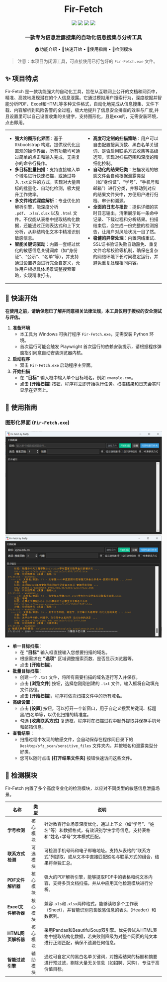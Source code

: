 <div align="center"> <h1>Fir-Fetch </h1> <p> <img src="https://img.shields.io/badge/version-1.0-blue.svg" /> <img src="https://img.shields.io/badge/python-3.10+-brightgreen.svg" /> <img src="https://img.shields.io/badge/platform-windows-blue.svg" /> <img src="https://img.shields.io/badge/license-MIT-green.svg" /> </p> <h3>一款专为信息泄露搜集的自动化信息搜集与分析工具</h3> <p> <a>🏠功能介绍</a> • <a>🚀快速开始</a> • <a>📖使用指南</a> • <a>🔧检测模块</a> </p> </div>

> 注意：本项目为闭源工具，可直接使用已打包好的 `Fir-Fetch.exe` 文件。

## 										 ✨ 项目特点 

Fir-Fetch 是一款功能强大的自动化工具，旨在从互联网上公开的文档和网页中，精准、高效地发现潜在的个人信息泄露。它通过模拟用户搜索行为，深度挖掘并智能分析PDF、Excel和HTML等多种文件格式，自动化地完成从信息搜集、文件下载、内容解析到风险告警的全过程，极大地提升了信息安全排查的效率与广度,并且设置里可以自己设置收集的关键字，支持图形化，且是exe的，无需安装环境，点击即用。

<table border="0" cellpadding="10" cellspacing="0" width="100%"> <tr valign="top"> <td width="50%"> <ul> <li><b>强大的图形化界面</b>：基于 ttkbootstrap 构建，提供现代化且直观的操作界面，所有功能均可通过简单的点击和输入完成，无需复杂的命令行操作。</li> <li><b>多目标批量扫描</b>：支持直接输入单个域名进行快速扫描，或通过导入<code>.txt</code>文件的方式，实现对大量目标的批量化、自动化检测，极大提升工作效率。</li> <li><b>多文件格式深度解析</b>：专业优化的解析引擎，能深度分析 <code>.pdf</code>、<code>.xls</code>/<code>.xlsx</code> 以及 <code>.html</code> 文件。不仅能从表格中提取结构化数据，还能通过正则表达式和上下文分析，从非结构化文本中精准识别敏感信息。</li> <li><b>智能关键词驱动</b>：内置一套经过优化的敏感信息关键词库（如“身份证”、“公示”、“名单”等），并支持通过设置界面进行完全自定义，允许用户根据具体场景调整搜索策略，实现精准打击。</li> </ul> </td> <td width="50%"> <ul> <li><b>高度可定制的扫描策略</b>：用户可以自由配置搜索页数、黑白名单关键词、是否启用联系方式收集等高级选项，实现对扫描范围和深度的精细化控制。</li> <li><b>自动化的结果归类</b>：扫描发现的敏感文件会自动根据泄露类型（如“身份证”、“学号”、“手机号和邮箱”）进行分类，并移动到对应的结果文件夹中，方便用户进行归档、审计和溯源。</li> <li><b>全面的日志与报告</b>：提供详细的实时日志输出，清晰展示每一条命中记录、下载过程和分析结果。扫描结束后，会生成一份完整的检测报告，让用户对风险状况一目了然。</li> <li><b>稳健的异常处理</b>：内置网络重试、SSL证书验证失败自动豁免、重复文件哈希校验等机制，确保在复杂的网络环境下长时间稳定运行，并避免重复处理相同内容。</li> </ul> </td> </tr> </table>



## 										🚀 快速开始

**在使用之前，请确保您已了解并同意相关法律法规，本工具仅用于授权的安全测试与评估。**

1. **准备环境**
   - 本工具为 Windows 可执行程序 `Fir-Fetch.exe`，无需安装 Python 环境。
   - 首次运行可能会触发 Playwright 首次运行的依赖安装提示，请根据程序弹窗指引同意自动安装浏览器内核。
2. **启动程序**
   - 双击 `Fir-Fetch.exe` 启动程序主界面。
3. **开始扫描**
   - 在 **"目标"** 输入框中输入单个目标域名，例如 `example.com`。
   - 点击 **[开始扫描]** 按钮，程序将立即开始执行任务。扫描结果和日志会实时显示在界面上。

## 										📖 使用指南

### 图形化界面 (`Fir-Fetch.exe`)

<img src=https://github.com/11firefly11/Fir-Fetch/blob/main/img/image-20250818171149337.png>
<img src=https://github.com/11firefly11/Fir-Fetch/blob/main/img/image-20250819073537748.png>

- **单一目标扫描**：
  - 在 **"目标"** 输入框直接输入您想要扫描的域名。
  - 根据需求在 **"选项"** 区域调整搜索页数、是否显示浏览器等。
  - 点击 **[开始扫描]**。
- **批量目标扫描**：
  - 创建一个 `.txt` 文件，将所有需要扫描的域名逐行写入并保存。
  - 点击 **[浏览文件]** 按钮，选择您刚刚创建的 `.txt` 文件。输入框将自动填充文件路径。
  - 点击 **[开始扫描]**，程序将依次扫描文件中的所有域名。
- **高级设置**：
  - 点击 **[设置]** 按钮，可以打开一个新窗口，用于自定义搜索关键词、标题黑/白名单等，以优化扫描的精准度。
  - 勾选 **[收集联系方式]** 复选框，程序将在扫描过程中额外提取并保存手机号和邮箱信息。
- **查看结果**：
  - 扫描过程中发现的敏感文件，会自动保存在程序同目录下的 `Desktop/sfz_scan/sensitive_files` 文件夹内，并按域名和泄露类型分好类。
  - 您可以随时点击 **[打开结果文件夹]** 按钮快速访问这些文件。

## 										🔧 检测模块

Fir-Fetch 内置了多个高度专业化的检测模块，以应对不同类型的敏感信息泄露场景。

| 名称                | 类型     | 说明                                                         |
| ------------------- | -------- | ------------------------------------------------------------ |
| **学号检测**        | 核心模块 | 针对教育行业场景深度优化，通过上下文（如“学号”、“姓名”等）和数据格式，有效识别学生学号信息，支持表格和“姓名+学号”文本模式匹配。 |
| **联系方式检测**    | 可选模块 | 可检测手机号码和电子邮箱地址。支持从表格的“联系方式”列提取，或从文本中直接匹配姓名与联系方式的组合，结果将单独汇总。 |
| **PDF文件解析器**   | 核心模块 | 强大的PDF解析引擎，能够提取PDF中的表格和纯文本内容，支持多页文档扫描，并从中应用其他检测模块进行分析。 |
| **Excel文件解析器** | 核心模块 | 兼容`.xls`和`.xlsx`两种格式，能够读取多个工作表（Sheet），并智能识别包含敏感信息的表头（Header）和数据列。 |
| **HTML网页解析器**  | 核心模块 | 采用Pandas和BeautifulSoup双引擎。优先尝试从HTML表格中提取结构化数据，若失败则降级为对整个网页的纯文本进行正则匹配，确保不遗漏任何信息。 |
| **智能过滤引擎**    | 辅助模块 | 通过可自定义的黑白名单关键词，对搜索结果的标题和摘要进行预过滤，剔除大量无关信息（如招聘、采购），专注于高价值目标。 |
